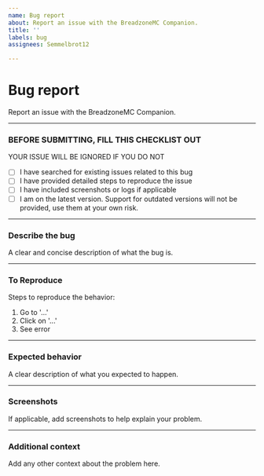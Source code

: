 ```yaml
---
name: Bug report
about: Report an issue with the BreadzoneMC Companion.
title: ''
labels: bug
assignees: Semmelbrot12

---
```


# Bug report

Report an issue with the BreadzoneMC Companion.

---

### BEFORE SUBMITTING, FILL THIS CHECKLIST OUT  
YOUR ISSUE WILL BE IGNORED IF YOU DO NOT

- [ ] I have searched for existing issues related to this bug  
- [ ] I have provided detailed steps to reproduce the issue  
- [ ] I have included screenshots or logs if applicable  
- [ ] I am on the latest version. Support for outdated versions will not be provided, use them at your own risk.  

---

### Describe the bug  
A clear and concise description of what the bug is.

---

### To Reproduce  
Steps to reproduce the behavior:

1. Go to '...'  
2. Click on '...'  
3. See error  

---

### Expected behavior  
A clear description of what you expected to happen.

---

### Screenshots  
If applicable, add screenshots to help explain your problem.

---

### Additional context  
Add any other context about the problem here.
